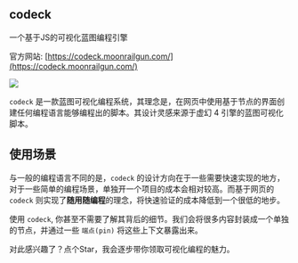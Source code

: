 ## codeck

一个基于JS的可视化蓝图编程引擎

官方网站: [https://codeck.moonrailgun.com/](https://codeck.moonrailgun.com/)


![](https://github.com/moonrailgun/codeck/raw/master/website/docs/concept/img/connection.png)

`codeck` 是一款蓝图可视化编程系统，其理念是，在网页中使用基于节点的界面创建任何编程语言能够编程出的脚本。其设计灵感来源于虚幻 4 引擎的蓝图可视化脚本。

## 使用场景

与一般的编程语言不同的是，`codeck` 的设计方向在于一些需要快速实现的地方，对于一些简单的编程场景，单独开一个项目的成本会相对较高。而基于网页的 `codeck` 则实现了**随用随编程**的理念，将快速验证的成本降低到一个很低的地步。

使用 `codeck`, 你甚至不需要了解其背后的细节。我们会将很多内容封装成一个单独的节点，并通过一些 `端点(pin)` 将这些上下文暴露出来。

对此感兴趣了？点个Star，我会逐步带你领取可视化编程的魅力。

